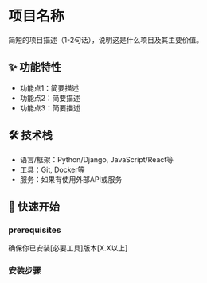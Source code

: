 # 项目名称

简短的项目描述（1-2句话），说明这是什么项目及其主要价值。

## ✨ 功能特性

- 功能点1：简要描述
- 功能点2：简要描述
- 功能点3：简要描述

## 🛠 技术栈

- 语言/框架：Python/Django, JavaScript/React等
- 工具：Git, Docker等
- 服务：如果有使用外部API或服务

## 🚀 快速开始

###  prerequisites
确保你已安装[必要工具]版本[X.X以上]

### 安装步骤
